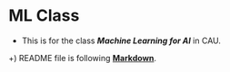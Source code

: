 # ML Class

* This is for the class **_Machine Learning for AI_** in CAU.

+) README file is following [**Markdown**](https://www.markdowntutorial.com/kr/).
